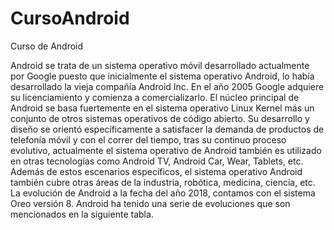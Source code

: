 # CursoAndroid
Curso de Android

Android se trata de un sistema operativo móvil desarrollado actualmente por Google puesto que inicialmente el sistema operativo Android, lo había desarrollado la vieja compañía Android Inc. En el año 2005 Google adquiere su licenciamiento y comienza a comercializarlo. 
El núcleo principal de Android se basa fuertemente en el sistema operativo Linux Kernel más un conjunto de otros sistemas operativos de código abierto. Su desarrollo y diseño se orientó específicamente a satisfacer la demanda de productos de telefonía móvil y con el correr del tiempo, tras su continuo proceso evolutivo, actualmente el sistema operativo de Android también es utilizado en otras tecnologías como Android TV, Android Car, Wear, Tablets, etc. Además de estos escenarios específicos, el sistema operativo Android también cubre otras áreas de la industria, robótica, medicina, ciencia, etc. 
La evolución de Android a la fecha del año 2018, contamos con el sistema Oreo versión 8. Android ha tenido una serie de evoluciones que son mencionados en la siguiente tabla. 
